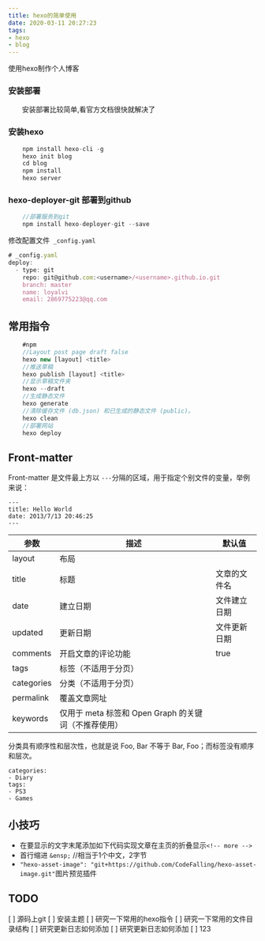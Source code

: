 ```yaml
---
title: hexo的简单使用
date: 2020-03-11 20:27:23
tags: 
- hexo
- blog
---
```


使用hexo制作个人博客

### 安装部署
　　安装部署比较简单,看官方文档很快就解决了
### 安装hexo
```JavaScript {.line-numbers}
    npm install hexo-cli -g
    hexo init blog
    cd blog
    npm install
    hexo server
```
### hexo-deployer-git 部署到github
```JavaScript {.line-numbers}
    //部署服务到git
    npm install hexo-deployer-git --save
```
修改配置文件` _config.yaml`
```JavaScript {.line-numbers}
# _config.yaml
deploy:
  - type: git
    repo: git@github.com:<username>/<username>.github.io.git
    branch: master
    name: loyalvi
    email: 2869775223@qq.com
```
## 常用指令

```JavaScript {.line-numbers}
    #npm
    //Layout post page draft false
    hexo new [layout] <title>
    //推送草稿
    hexo publish [layout] <title>
    //显示草稿文件夹
    hexo --draft 
    //生成静态文件
    hexo generate 
    //清除缓存文件 (db.json) 和已生成的静态文件 (public)。
    hexo clean 
    //部署网站
    hexo deploy
```

## Front-matter

Front-matter 是文件最上方以 `---`分隔的区域，用于指定个别文件的变量，举例来说：
```
---
title: Hello World
date: 2013/7/13 20:46:25
---
```



|参数	|描述		|默认值|
|--	|--	|--	|
|layout	|布局		||
|title	|标题		|文章的文件名|
|date	|建立日期	|文件建立日期											|
|updated	|更新日期	|文件更新日期											|
|comments	|开启文章的评论功能|true													|
|tags	|标签（不适用于分页）|														|
|categories	|分类（不适用于分页）|														|
|permalink	|覆盖文章网址|														|
|keywords	|仅用于 meta 标签和 Open Graph 的关键词（不推荐使用）	|

分类具有顺序性和层次性，也就是说 Foo, Bar 不等于 Bar, Foo；而标签没有顺序和层次。
```
categories:
- Diary
tags:
- PS3
- Games
```


## 小技巧
 - 在要显示的文字末尾添加如下代码实现文章在主页的折叠显示`<!-- more -->`  
 - 首行缩进 `&ensp;` //相当于1个中文，2字节
 - `"hexo-asset-image": "git+https://github.com/CodeFalling/hexo-asset-image.git"`图片预览插件
## TODO
[ ] 源码上git
[ ] 安装主题
[ ] 研究一下常用的hexo指令
[ ] 研究一下常用的文件目录结构
[ ] 研究更新日志如何添加
[ ] 研究更新日志如何添加
[ ] 123